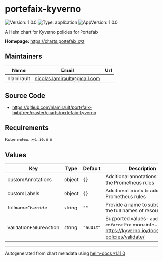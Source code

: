 # portefaix-kyverno

![Version: 1.0.0](https://img.shields.io/badge/Version-1.0.0-informational?style=flat-square) ![Type: application](https://img.shields.io/badge/Type-application-informational?style=flat-square) ![AppVersion: 1.0.0](https://img.shields.io/badge/AppVersion-1.0.0-informational?style=flat-square)

A Helm chart for Kyverno policies for Portefaix

**Homepage:** <https://charts.portefaix.xyz>

## Maintainers

| Name | Email | Url |
| ---- | ------ | --- |
| nlamirault | <nicolas.lamirault@gmail.com> |  |

## Source Code

* <https://github.com/nlamirault/portefaix-hub/tree/master/charts/portefaix-kyverno>

## Requirements

Kubernetes: `>=1.10.0-0`

## Values

| Key | Type | Default | Description |
|-----|------|---------|-------------|
| customAnnotations | object | `{}` | Additional annotations to add to the Prometheus rules |
| customLabels | object | `{}` | Additional labels to add to the Prometheus rules |
| fullnameOverride | string | `""` | Provide a name to substitute for the full names of resources |
| validationFailureAction | string | `"audit"` | Supported values- `audit`, `enforce` For more info- https://kyverno.io/docs/writing-policies/validate/ |

----------------------------------------------
Autogenerated from chart metadata using [helm-docs v1.11.0](https://github.com/norwoodj/helm-docs/releases/v1.11.0)
